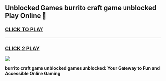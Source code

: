 
## Unblocked Games burrito craft game unblocked Play Online 👋
<h3>
<a href="https://news.freeplayer.one?title=burrito_craft_game_unblocked&ref=17F">CLICK TO PLAY</a></h3>
<hr>

<h3>
<a href="https://news.freeplayer.one?title=burrito_craft_game_unblocked&ref=17F">CLICK 2 PLAY</a>
  
</h3>

<a href="https://news.freeplayer.one?title=burrito_craft_game_unblocked&ref=17F/"><img src="https://clearcache.store/games.png"></a>


**burrito craft game unblocked games unblocked: Your Gateway to Fun and Accessible Online Gaming**
